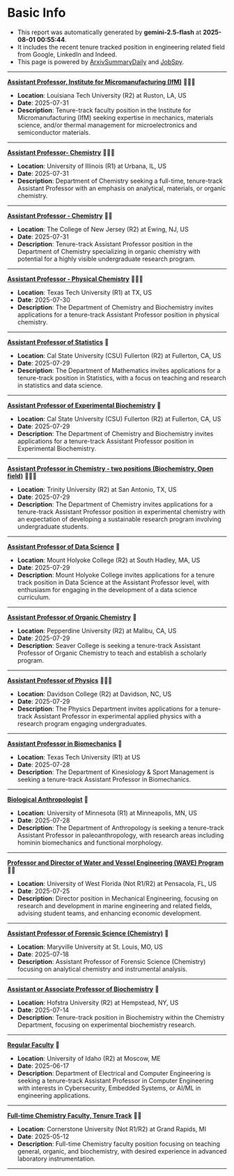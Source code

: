 
# Basic Info
- This report was automatically generated by **gemini-2.5-flash** at **2025-08-01 00:55:44**.  
- It includes the recent tenure tracked position in engineering related field from Google, LinkedIn and Indeed.  
- This page is powered by [ArxivSummaryDaily](https://github.com/dong-zehao/ArxivSummaryDaily) and [JobSpy](https://github.com/speedyapply/JobSpy).
---
**[Assistant Professor, Institute for Micromanufacturing (IfM)](https://www.indeed.com/viewjob?jk=11f9679645a64521)** 🌟🌟🌟
- **Location**: Louisiana Tech University (R2) at Ruston, LA, US
- **Date**: 2025-07-31
- **Description**: Tenure-track faculty position in the Institute for Micromanufacturing (IfM) seeking expertise in mechanics, materials science, and/or thermal management for microelectronics and semiconductor materials.
---
**[Assistant Professor- Chemistry](https://www.indeed.com/viewjob?jk=9bce2da94c1f89ba)** 🌟🌟🌟
- **Location**: University of Illinois (R1) at Urbana, IL, US
- **Date**: 2025-07-31
- **Description**: Department of Chemistry seeking a full-time, tenure-track Assistant Professor with an emphasis on analytical, materials, or organic chemistry.
---
**[Assistant Professor - Chemistry](https://www.indeed.com/viewjob?jk=b40cbc8b08d9e0fe)** 🌟🌟
- **Location**: The College of New Jersey (R2) at Ewing, NJ, US
- **Date**: 2025-07-31
- **Description**: Tenure-track Assistant Professor position in the Department of Chemistry specializing in organic chemistry with potential for a highly visible undergraduate research program.
---
**[Assistant Professor - Physical Chemistry](https://www.indeed.com/viewjob?jk=c3fa6489efb22a66)** 🌟🌟🌟
- **Location**: Texas Tech University (R1) at TX, US
- **Date**: 2025-07-30
- **Description**: The Department of Chemistry and Biochemistry invites applications for a tenure-track Assistant Professor position in physical chemistry.
---
**[Assistant Professor of Statistics](https://www.indeed.com/viewjob?jk=4db55d91d0934618)** 🌟
- **Location**: Cal State University (CSU) Fullerton (R2) at Fullerton, CA, US
- **Date**: 2025-07-29
- **Description**: The Department of Mathematics invites applications for a tenure-track position in Statistics, with a focus on teaching and research in statistics and data science.
---
**[Assistant Professor of Experimental Biochemistry](https://www.indeed.com/viewjob?jk=05a7c58fd7a42e40)** 🌟
- **Location**: Cal State University (CSU) Fullerton (R2) at Fullerton, CA, US
- **Date**: 2025-07-29
- **Description**: The Department of Chemistry and Biochemistry invites applications for a tenure-track Assistant Professor position in Experimental Biochemistry.
---
**[Assistant Professor in Chemistry - two positions (Biochemistry, Open field)](https://www.indeed.com/viewjob?jk=debb0efd5d93ed23)** 🌟🌟🌟
- **Location**: Trinity University (R2) at San Antonio, TX, US
- **Date**: 2025-07-29
- **Description**: The Department of Chemistry invites applications for a tenure-track Assistant Professor position in experimental chemistry with an expectation of developing a sustainable research program involving undergraduate students.
---
**[Assistant Professor of Data Science](https://www.indeed.com/viewjob?jk=8a23db4e0848e58e)** 🌟
- **Location**: Mount Holyoke College (R2) at South Hadley, MA, US
- **Date**: 2025-07-29
- **Description**: Mount Holyoke College invites applications for a tenure track position in Data Science at the Assistant Professor level, with enthusiasm for engaging in the development of a data science curriculum.
---
**[Assistant Professor of Organic Chemistry](https://www.indeed.com/viewjob?jk=c430086887f317c2)** 🌟
- **Location**: Pepperdine University (R2) at Malibu, CA, US
- **Date**: 2025-07-29
- **Description**: Seaver College is seeking a tenure-track Assistant Professor of Organic Chemistry to teach and establish a scholarly program.
---
**[Assistant Professor of Physics](https://www.indeed.com/viewjob?jk=04df345ff663889f)** 🌟🌟🌟
- **Location**: Davidson College (R2) at Davidson, NC, US
- **Date**: 2025-07-29
- **Description**: The Physics Department invites applications for a tenure-track Assistant Professor in experimental applied physics with a research program engaging undergraduates.
---
**[Assistant Professor in Biomechanics](https://www.indeed.com/viewjob?jk=8d356f244bb10dcc)** 🌟
- **Location**: Texas Tech University (R1) at US
- **Date**: 2025-07-28
- **Description**: The Department of Kinesiology & Sport Management is seeking a tenure-track Assistant Professor in Biomechanics.
---
**[Biological Anthropologist](https://www.indeed.com/viewjob?jk=a2cf5c1b88f97db9)** 🌟
- **Location**: University of Minnesota (R1) at Minneapolis, MN, US
- **Date**: 2025-07-28
- **Description**: The Department of Anthropology is seeking a tenure-track Assistant Professor in paleoanthropology, with research areas including hominin biomechanics and functional morphology.
---
**[Professor and Director of Water and Vessel Engineering (WAVE) Program](https://www.indeed.com/viewjob?jk=4ed31b170c65a8ed)** 🌟🌟
- **Location**: University of West Florida (Not R1/R2) at Pensacola, FL, US
- **Date**: 2025-07-25
- **Description**: Director position in Mechanical Engineering, focusing on research and development in marine engineering and related fields, advising student teams, and enhancing economic development.
---
**[Assistant Professor of Forensic Science (Chemistry)](https://www.indeed.com/viewjob?jk=a0a7b88ad2f21d39)** 🌟
- **Location**: Maryville University at St. Louis, MO, US
- **Date**: 2025-07-18
- **Description**: Assistant Professor of Forensic Science (Chemistry) focusing on analytical chemistry and instrumental analysis.
---
**[Assistant or Associate Professor of Biochemistry](https://www.indeed.com/viewjob?jk=d69b391c25d2c020)** 🌟
- **Location**: Hofstra University (R2) at Hempstead, NY, US
- **Date**: 2025-07-14
- **Description**: Tenure-track position in Biochemistry within the Chemistry Department, focusing on experimental biochemistry research.
---
**[Regular Faculty](https://www.linkedin.com/jobs/view/4252836150)** 🌟
- **Location**: University of Idaho (R2) at Moscow, ME
- **Date**: 2025-06-17
- **Description**: Department of Electrical and Computer Engineering is seeking a tenure-track Assistant Professor in Computer Engineering with interests in Cybersecurity, Embedded Systems, or AI/ML in engineering applications.
---
**[Full-time Chemistry Faculty, Tenure Track](https://www.linkedin.com/jobs/view/4228351329)** 🌟🌟
- **Location**: Cornerstone University (Not R1/R2) at Grand Rapids, MI
- **Date**: 2025-05-12
- **Description**: Full-time Chemistry faculty position focusing on teaching general, organic, and biochemistry, with desired experience in advanced laboratory instrumentation.
---
